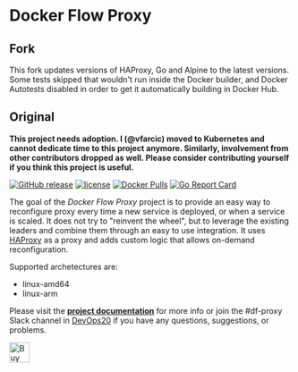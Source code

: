 # Docker Flow Proxy

## Fork

This fork updates versions of HAProxy, Go and Alpine to the latest versions.
Some tests skipped that wouldn't run inside the Docker builder, and Docker Autotests disabled in order to get it automatically building in Docker Hub.

## Original

**This project needs adoption. I (@vfarcic) moved to Kubernetes and cannot dedicate time to this project anymore. Similarly, involvement from other contributors dropped as well. Please consider contributing yourself if you think this project is useful.**

[![GitHub release](https://img.shields.io/github/release/docker-flow/docker-flow-proxy.svg)]()
[![license](https://img.shields.io/github/license/docker-flow/docker-flow-proxy.svg)]()
[![Docker Pulls](https://img.shields.io/docker/pulls/vfarcic/docker-flow-proxy.svg)]()
[![Go Report Card](https://goreportcard.com/badge/github.com/docker-flow/docker-flow-proxy)](https://goreportcard.com/report/github.com/docker-flow/docker-flow-proxy)

The goal of the *Docker Flow Proxy* project is to provide an easy way to reconfigure proxy every time a new service is deployed, or when a service is scaled. It does not try to "reinvent the wheel", but to leverage the existing leaders and combine them through an easy to use integration. It uses [HAProxy](http://www.haproxy.org/) as a proxy and adds custom logic that allows on-demand reconfiguration.

Supported archetectures are:

- linux-amd64
- linux-arm

Please visit the **[project documentation](http://proxy.dockerflow.com)** for more info or join the #df-proxy Slack channel in [DevOps20](http://slack.devops20toolkit.com/) if you have any questions, suggestions, or problems.

<a href='https://ko-fi.com/A655LRB' target='_blank'><img height='36' style='border:0px;height:36px;' src='https://az743702.vo.msecnd.net/cdn/kofi2.png?v=0' border='0' alt='Buy Me a Coffee at ko-fi.com' /></a>
